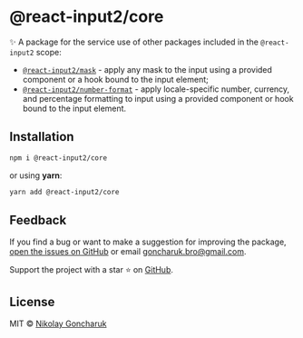 # @react-input2/core

✨ A package for the service use of other packages included in the `@react-input2` scope:

- [`@react-input2/mask`](https://www.npmjs.com/package/@react-input2/mask) - apply any mask to the input using a provided component or a hook bound to the input element;
- [`@react-input2/number-format`](https://www.npmjs.com/package/@react-input2/number-format) - apply locale-specific number, currency, and percentage formatting to input using a provided component or hook bound to the input element.

## Installation

```bash
npm i @react-input2/core
```

or using **yarn**:

```bash
yarn add @react-input2/core
```

## Feedback

If you find a bug or want to make a suggestion for improving the package, [open the issues on GitHub](https://github.com/GoncharukBro/react-input/issues) or email [goncharuk.bro@gmail.com](mailto:goncharuk.bro@gmail.com).

Support the project with a star ⭐ on [GitHub](https://github.com/GoncharukBro/react-input).

## License

MIT © [Nikolay Goncharuk](https://github.com/GoncharukBro)
